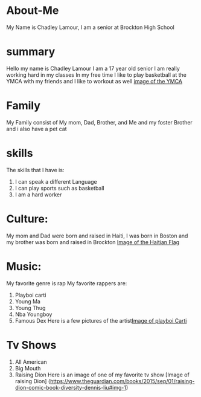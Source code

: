 # About-Me
My Name is Chadley Lamour,
I am a senior at Brockton High School

# summary                                                                                                      
 Hello my name is Chadley Lamour I am a 17 year old senior I am really working hard in my classes
 In my free time I like to play basketball at the YMCA with my friends and I like to workout as well
 [image of the YMCA](https://ymcaboston.org/oaksquare#&gid=1&pid=2)

# Family
 My Family consist of My mom, Dad, Brother, and Me and my foster Brother and i also have a pet cat

# skills
The skills that I have is:
1. I can speak a different Language
2. I can play sports such as basketball
3. I am a hard worker

# Culture:
My mom and Dad were born and raised in Haiti, I was born in Boston and my brother was born and raised in Brockton
[Image of the Haitian Flag](https://en.wikipedia.org/wiki/Haiti#/media/File:Flag_of_Haiti.svg)

# Music:
My favorite genre is rap
My favorite rappers are:
1. Playboi carti
2. Young Ma
3. Young Thug
4. Nba Youngboy
5. Famous Dex
Here is a few pictures of the artist[Image of playboi Carti](https://images.complex.com/complex/images/c_limit,dpr_auto,q_90,w_720/fl_lossy,pg_1/afeqlqk38gie5cpafpx1/playboi-carti-getty-dia-dipasupil)

# Tv Shows
1. All American
2. Big Mouth
3. Raising Dion
Here is an image of one of my favorite tv show [Image of raising Dion] (https://www.theguardian.com/books/2015/sep/01/raising-dion-comic-book-diversity-dennis-liu#img-1)
